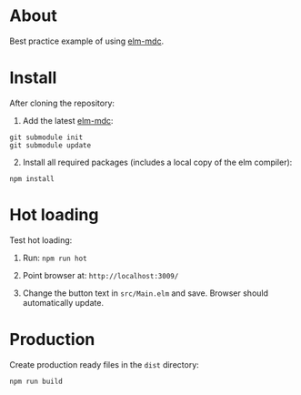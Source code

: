 # About

Best practice example of using
[elm-mdc](https://github.com/aforemny/elm-mdc).


# Install

After cloning the repository:

1. Add the latest [elm-mdc](https://github.com/aforemny/elm-mdc):

```
git submodule init
git submodule update
```

2. Install all required packages (includes a local copy of the elm compiler):

```
npm install
```


# Hot loading

Test hot loading:

1. Run: `npm run hot`

2. Point browser at: `http://localhost:3009/`

3. Change the button text in `src/Main.elm` and save. Browser should automatically update.


# Production

Create production ready files in the `dist` directory:

```
npm run build
```
